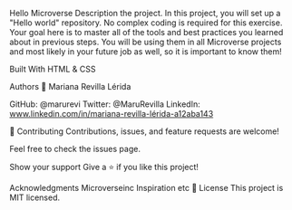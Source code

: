 Hello Microverse
Description the project.
In this project, you will set up a "Hello world" repository. No complex coding is required for this exercise. Your goal here is to master all of the tools and best practices you learned about in previous steps. You will be using them in all Microverse projects and most likely in your future job as well, so it is important to know them!

Built With
HTML & CSS


Authors
👤 Mariana Revilla Lérida

GitHub: @marurevi
Twitter: @MaruRevilla
LinkedIn: www.linkedin.com/in/mariana-revilla-lérida-a12aba143

🤝 Contributing
Contributions, issues, and feature requests are welcome!

Feel free to check the issues page.

Show your support
Give a ⭐️ if you like this project!

Acknowledgments
Microverseinc
Inspiration
etc
📝 License
This project is MIT licensed.